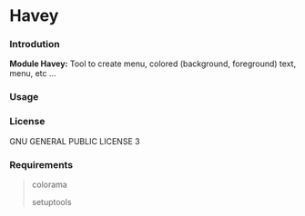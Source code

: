 # Havey

### Introdution

__Module Havey:__ Tool to create menu, colored (background, foreground) text, menu, etc ...

### Usage

### License

GNU GENERAL PUBLIC LICENSE 3

### Requirements
> colorama
>
> setuptools

